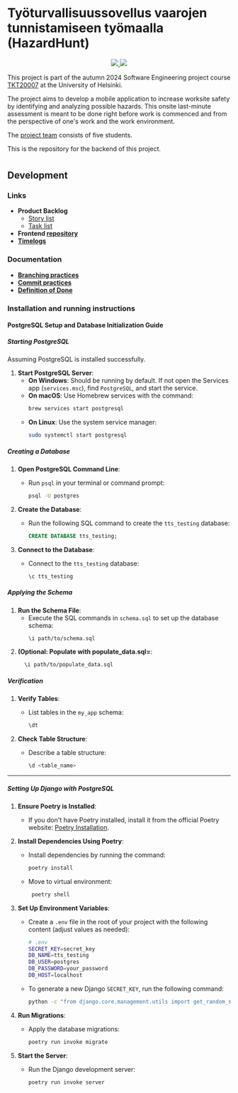 # Työturvallisuussovellus vaarojen tunnistamiseen työmaalla (HazardHunt)

<p align="center">
  <a href="https://github.com/Ohtu-Tyoturvallisuus/TTS-backend/actions/workflows/main_tts-app.yml" alt="Continuous Integration">
        <img src="https://github.com/Ohtu-Tyoturvallisuus/TTS-backend/actions/workflows/main_tts-app.yml/badge.svg"/>
  </a>
  <a href="https://github.com/Ohtu-Tyoturvallisuus/TTS-frontend/blob/main/LICENSE" alt="License">
    <img src="https://img.shields.io/github/license/Ohtu-Tyoturvallisuus/TTS-frontend"/>
  </a>
</p>

This project is part of the autumn 2024 Software Engineering project course [TKT20007](https://github.com/HY-TKTL/TKT20007-Ohjelmistotuotantoprojekti/) at the University of Helsinki.

The project aims to develop a mobile application to increase worksite safety by identifying and analyzing possible hazards. This onsite last-minute assessment is meant to be done right before work is commenced and from the perspective of one's work and the work environment.

The [project team](https://github.com/orgs/Ohtu-Tyoturvallisuus/people?query=role%3Aowner) consists of five students.

This is the repository for the backend of this project.
#


## Development

### Links

- **Product Backlog**
  - [Story list](https://github.com/orgs/Ohtu-Tyoturvallisuus/projects/1/views/1)
  - [Task list](https://github.com/orgs/Ohtu-Tyoturvallisuus/projects/1/views/2)
- **Frontend [repository](https://github.com/Ohtu-Tyoturvallisuus/TTS-frontend)**
- **[Timelogs](https://study.cs.helsinki.fi/projekti/timelogs)**

### Documentation
- **[Branching practices](https://github.com/Ohtu-Tyoturvallisuus/TTS-frontend/blob/main/docs/branching-practices.md)**
- **[Commit practices](https://github.com/Ohtu-Tyoturvallisuus/TTS-frontend/blob/main/docs/commit-practices.md)**
- **[Definition of Done](https://github.com/Ohtu-Tyoturvallisuus/TTS-frontend/blob/main/docs/definition-of-done.md)**

### Installation and running instructions

#### PostgreSQL Setup and Database Initialization Guide

##### Starting PostgreSQL

Assuming PostgreSQL is installed successfully.

1. **Start PostgreSQL Server**:
   - **On Windows**: Should be running by default. If not open the Services app (`services.msc`), find `PostgreSQL`, and start the service.
   - **On macOS**: Use Homebrew services with the command:
     ```bash
     brew services start postgresql
     ```
   - **On Linux**: Use the system service manager:
     ```bash
     sudo systemctl start postgresql
     ```

##### Creating a Database

1. **Open PostgreSQL Command Line**:
   - Run `psql` in your terminal or command prompt:
     ```bash
     psql -U postgres
     ```

2. **Create the Database**:
   - Run the following SQL command to create the `tts_testing` database:
     ```sql
     CREATE DATABASE tts_testing;
     ```

3. **Connect to the Database**:
   - Connect to the `tts_testing` database:
     ```sql
     \c tts_testing
     ```

##### Applying the Schema

1. **Run the Schema File**:
   - Execute the SQL commands in `schema.sql` to set up the database schema:
     ```bash
     \i path/to/schema.sql
     ```
2. **(Optional: Populate with populate_data.sql=**:
   ```bash
     \i path/to/populate_data.sql
     ```

##### Verification

1. **Verify Tables**:
   - List tables in the `my_app` schema:
     ```bash
     \dt
     ```

2. **Check Table Structure**:
   - Describe a table structure:
     ```bash
     \d <table_name>
     ```

---


##### Setting Up Django with PostgreSQL

1. **Ensure Poetry is Installed**:
    - If you don't have Poetry installed, install it from the official Poetry website: [Poetry Installation](https://python-poetry.org/docs/).

2. **Install Dependencies Using Poetry**:
    - Install dependencies by running the command:
         ```bash
         poetry install
         ```
    - Move to virtual environment:
        ```bash
         poetry shell
         ```

3. **Set Up Environment Variables**:
   - Create a `.env` file in the root of your project with the following content (adjust values as needed):
     ```bash
     # .env
     SECRET_KEY=secret_key
     DB_NAME=tts_testing
     DB_USER=postgres
     DB_PASSWORD=your_password
     DB_HOST=localhost
     ```
   - To generate a new Django `SECRET_KEY`, run the following command:
     ```bash
     python -c "from django.core.management.utils import get_random_secret_key; print(get_random_secret_key())"
     ```
   
4. **Run Migrations**:
   - Apply the database migrations:
     ```bash
     poetry run invoke migrate
     ```

5. **Start the Server**:
   - Run the Django development server:
     ```bash
     poetry run invoke server
     ```
